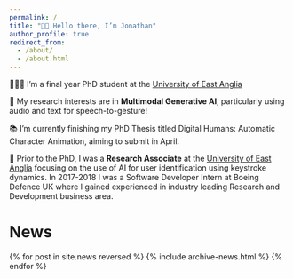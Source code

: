 ```yaml
---
permalink: /
title: "👋🏼 Hello there, I’m Jonathan"
author_profile: true
redirect_from: 
  - /about/
  - /about.html
---
```


👨🏻‍💻 I’m a final year PhD student at the [University of East Anglia](https://www.uea.ac.uk/)

🔬 My research interests are in **Multimodal Generative AI**, particularly using audio and text for speech-to-gesture!

📚 I’m currently finishing my PhD Thesis titled Digital Humans: Automatic Character Animation, aiming to submit in April.

👔 Prior to the PhD, I was a **Research Associate** at the [University of East Anglia](https://www.uea.ac.uk/) focusing on the use of AI for user identification using keystroke dynamics. In 2017-2018 I was a Software Developer Intern at Boeing Defence UK where I gained experienced in industry leading Research and Development business area.

News
===
{% for post in site.news reversed %}
  {% include archive-news.html %}
{% endfor %}
